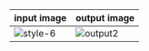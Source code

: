 | input image  | output image |
| ------------- | ------------- |
| ![style-6](https://user-images.githubusercontent.com/67019423/119625297-ab303f80-be27-11eb-9d14-876d07e5535f.png) | ![output2](https://user-images.githubusercontent.com/67019423/119625350-b84d2e80-be27-11eb-8c5b-cdd6dd306495.PNG) |

